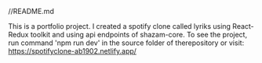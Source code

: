 //README.md

This is a portfolio project. I created a spotify clone called lyriks using React-Redux toolkit and using api endpoints of shazam-core. To see the project, run command 'npm run dev' in the source folder of therepository or visit: https://spotifyclone-ab1902.netlify.app/
